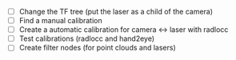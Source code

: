 - [ ] Change the TF tree (put the laser as a child of the camera)
- [ ] Find a manual calibration 
- [ ] Create a automatic calibration for camera <-> laser with radlocc
- [ ] Test calibrations (radlocc and hand2eye)
- [ ] Create filter nodes (for point clouds and lasers)